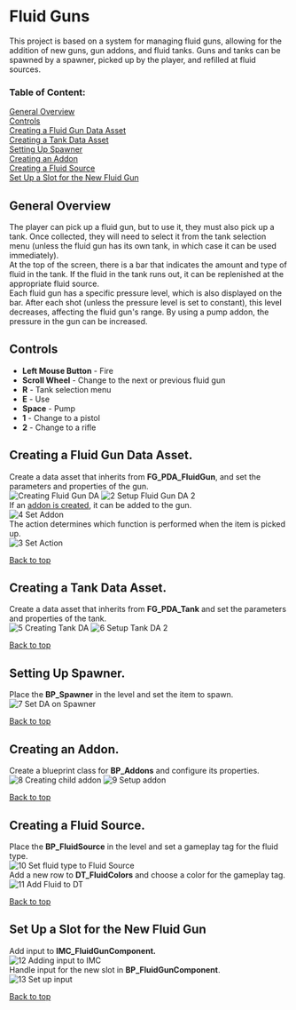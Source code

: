 # Fluid Guns
This project is based on a system for managing fluid guns, allowing for the addition of new guns, gun addons, and fluid tanks. Guns and tanks can be spawned by a spawner, picked up by the player, and refilled at fluid sources.
<br />



### Table of Content:
[General Overview](#general-overview)<br />
[Controls](#controls)<br />
[Creating a Fluid Gun Data Asset](#creating-a-fluid-gun-data-asset)<br />
[Creating a Tank Data Asset](#creating-a-tank-data-asset)<br />
[Setting Up Spawner](#setting-up-spawner)<br />
[Creating an Addon](#creating-an-addon)<br />
[Creating a Fluid Source](#creating-a-fluid-source)<br />
[Set Up a Slot for the New Fluid Gun](#set-up-a-slot-for-the-new-fluid-gun)<br />

## General Overview

The player can pick up a fluid gun, but to use it, they must also pick up a tank. Once collected, they will need to select it from the tank selection menu (unless the fluid gun has its own tank, in which case it can be used immediately).<br />
At the top of the screen, there is a bar that indicates the amount and type of fluid in the tank. If the fluid in the tank runs out, it can be replenished at the appropriate fluid source.<br />
Each fluid gun has a specific pressure level, which is also displayed on the bar. After each shot (unless the pressure level is set to constant), this level decreases, affecting the fluid gun's range. By using a pump addon, the pressure in the gun can be increased.<br />

## Controls
- **Left Mouse Button** - Fire<br />
- **Scroll Wheel** - Change to the next or previous fluid gun<br />
- **R** - Tank selection menu<br />
- **E** - Use<br />
- **Space** - Pump<br />
- **1** - Change to a pistol<br />
- **2** - Change to a rifle<br />

## Creating a Fluid Gun Data Asset.
Create a data asset that inherits from **FG_PDA_FluidGun**, and set the parameters and properties of the gun.<br />
![Creating Fluid Gun DA](https://github.com/user-attachments/assets/5e0ef761-0efa-46d8-bce2-4aa3daf65730)
![2  Setup Fluid Gun DA 2](https://github.com/user-attachments/assets/a2d98cfb-e4cb-4703-86a3-cc33693c40ad)
<br />If an [addon is created](#creating-an-addon), it can be added to the gun.<br />
![4  Set Addon](https://github.com/user-attachments/assets/e9b831d3-6622-4eb4-b3cd-fd7584866631)
<br />The action determines which function is performed when the item is picked up.<br />
![3  Set Action](https://github.com/user-attachments/assets/433a7d5f-5a9d-4bf6-8a26-23e0c89f3c7c)


[Back to top](#table-of-content)

## Creating a Tank Data Asset.
Create a data asset that inherits from **FG_PDA_Tank** and set the parameters and properties of the tank.<br />
![5  Creating Tank DA](https://github.com/user-attachments/assets/525d818b-9075-4e7b-9b3f-0c179fd81d5e)
![6  Setup Tank DA 2](https://github.com/user-attachments/assets/5d3de5a7-9f50-4c63-89cf-be161bdc0965)

[Back to top](#table-of-content)

## Setting Up Spawner. 
Place the **BP_Spawner** in the level and set the item to spawn.<br />
![7  Set DA on Spawner](https://github.com/user-attachments/assets/a1e80835-6414-4a1d-8d37-41421dc2666c)


[Back to top](#table-of-content)

## Creating an Addon.
Create a blueprint class for **BP_Addons** and configure its properties.<br />
![8  Creating child addon](https://github.com/user-attachments/assets/83dd2227-3993-49d6-be71-30d115007ca6)
![9  Setup addon](https://github.com/user-attachments/assets/c27b2174-c81c-4673-b102-c029b8fd27b7)

[Back to top](#table-of-content)

## Creating a Fluid Source.
Place the **BP_FluidSource** in the level and set a gameplay tag for the fluid type.<br />
![10  Set fluid type to Fluid Source](https://github.com/user-attachments/assets/ba337cf2-9a4f-40b4-9aaf-25442aad06e9)
<br />Add a new row to **DT_FluidColors** and choose a color for the gameplay tag.<br />
![11  Add Fluid to DT](https://github.com/user-attachments/assets/403c649c-1b91-44da-bd34-24fa2530724e)

[Back to top](#table-of-content)

## Set Up a Slot for the New Fluid Gun
Add input to **IMC_FluidGunComponent.**<br />
![12  Adding input to IMC](https://github.com/user-attachments/assets/8c5d452c-9633-4210-b1cd-ce88b0bd90a1)
<br />Handle input for the new slot in **BP_FluidGunComponent**.<br />
![13  Set up input](https://github.com/user-attachments/assets/bb2d272f-c172-4c39-a112-9b1698185f96)

[Back to top](#table-of-content)

